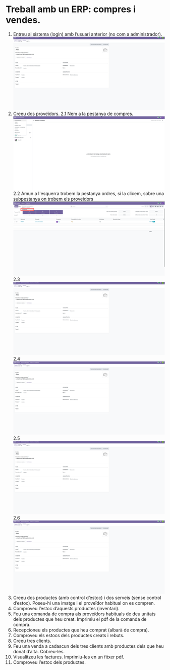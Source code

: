 # Treball amb un ERP: compres i vendes. 

1. Entreu al sistema (login) amb l’usuari anterior (no com a administrador).
 ![foto_ajustes](https://github.com/amartinez14-sapa/oodo.github.io-Public/blob/main/img/Usuari_Alex_No_ADM.png)
2. Creeu dos proveïdors.
   2.1 Nem a  la pestanya de compres.
   ![foto_ajustes](https://github.com/amartinez14-sapa/oodo.github.io-Public/blob/main/img/1.Crear_Provedor.png)
   2.2 Amun a l'esquerra trobem la pestanya ordres, si la clicem, sobre una subpestanya on trobem els proveidors 
   ![foto_ajustes](https://github.com/amartinez14-sapa/oodo.github.io-Public/blob/main/img/2.Crear_Provedor.png)
   2.3
   ![foto_ajustes](https://github.com/amartinez14-sapa/oodo.github.io-Public/blob/main/img/Usuari_Alex_No_ADM.png)
   2.4
   ![foto_ajustes](https://github.com/amartinez14-sapa/oodo.github.io-Public/blob/main/img/Usuari_Alex_No_ADM.png)
   2.5
   ![foto_ajustes](https://github.com/amartinez14-sapa/oodo.github.io-Public/blob/main/img/Usuari_Alex_No_ADM.png)
   2.6
   ![foto_ajustes](https://github.com/amartinez14-sapa/oodo.github.io-Public/blob/main/img/Usuari_Alex_No_ADM.png)
4. Creeu dos productes (amb control d’estoc) i dos serveis (sense control d’estoc). Poseu-hi una imatge i el proveïdor habitual on es compren.
5. Comproveu l’estoc d’aquests productes (inventari).
6. Feu una comanda de compra als proveïdors habituals de deu unitats dels productes que heu creat. Imprimiu el pdf de la comanda de compra.
7. Recepcioneu els productes que heu comprat (albarà de compra).
8. Comproveu els estocs dels productes creats i rebuts.
9. Creeu tres clients.
10. Feu una venda a cadascun dels tres clients amb productes dels que heu donat d’alta. Cobreu-les.
11. Visualitzeu les factures. Imprimiu-les en un fitxer pdf.
12. Comproveu l’estoc dels productes.

